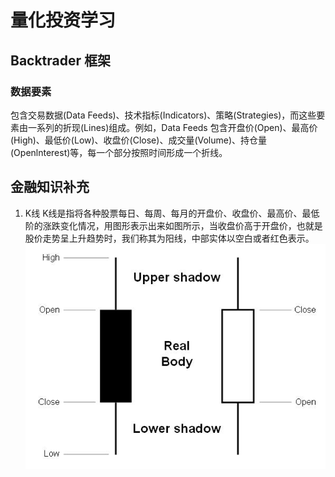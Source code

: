 # 量化投资学习
## Backtrader 框架
### 数据要素
包含交易数据(Data Feeds)、技术指标(Indicators)、策略(Strategies)，而这些要素由一系列的折现(Lines)组成。例如，Data Feeds 包含开盘价(Open)、最高价(High)、最低价(Low)、收盘价(Close)、成交量(Volume)、持仓量(Openlnterest)等，每一个部分按照时间形成一个折线。



## 金融知识补充
1. K线
K线是指将各种股票每日、每周、每月的开盘价、收盘价、最高价、最低阶的涨跌变化情况，用图形表示出来如图所示，当收盘价高于开盘价，也就是股价走势呈上升趋势时，我们称其为阳线，中部实体以空白或者红色表示。
![k线](https://github.com/Bounty-hunter/Q_Investment_learning/blob/main/image/K线图.jpg)

